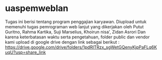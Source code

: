 # uaspemweblan
Tugas ini berisi tentang program penggajian karyawan. Diupload untuk memenuhi tugas pemrograman web lanjut yang dikerjakan oleh Putut Guritno, Rahma Kartika, Suji Marselius, Khoirun nisa', Zidan Asrori
Dan karena keterbatasan waktu serta pengetahuan, folder public dan vendor kami upload di google drive dengan link sebagai berikut :
https://drive.google.com/drive/folders/1pdRITRzx_sgWetGQenyKjpPaFLq6KuqU?usp=share_link
